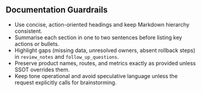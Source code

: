 ## Documentation Guardrails
- Use concise, action-oriented headings and keep Markdown hierarchy consistent.
- Summarise each section in one to two sentences before listing key actions or bullets.
- Highlight gaps (missing data, unresolved owners, absent rollback steps) in `review_notes` and `follow_up_questions`.
- Preserve product names, routes, and metrics exactly as provided unless SSOT overrides them.
- Keep tone operational and avoid speculative language unless the request explicitly calls for brainstorming.
